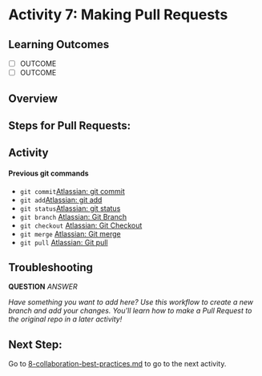 # Activity 7: Making Pull Requests

## Learning Outcomes
- [ ] OUTCOME
- [ ] OUTCOME

## Overview







## Steps for Pull Requests:



## Activity



#### Previous git commands
- `git commit`[Atlassian: git commit](https://www.atlassian.com/git/tutorials/saving-changes/git-commit)
- `git add`[Atlassian: git add](https://www.atlassian.com/git/tutorials/saving-changes)
- `git status`[Atlassian: git status](https://www.atlassian.com/git/tutorials/inspecting-a-repository)
- `git branch` [Atlassian: Git Branch](https://www.atlassian.com/git/tutorials/using-branches)
- `git checkout` [Atlassian: Git Checkout](https://www.atlassian.com/git/tutorials/using-branches/git-checkout)
- `git merge` [Atlassian: Git merge](https://www.atlassian.com/git/tutorials/using-branches/git-merge)
- `git pull` [Atlassian: Git pull](https://www.atlassian.com/git/tutorials/syncing/git-pull)

## Troubleshooting
**QUESTION** *ANSWER*


*Have something you want to add here? Use this workflow to create a new branch and add your changes. You'll learn how to 
make a Pull Request to the original repo in a later activity!*

## Next Step:
Go to [8-collaboration-best-practices.md](8-collaboration-best-practices.md) to go to the next activity.